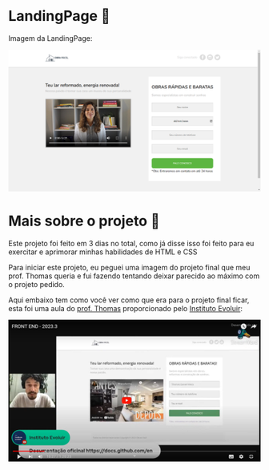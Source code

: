 

<br>

<h1>LandingPage 🍃</h1>

<p>Imagem da LandingPage:</p>

<img src="2023-02-18.png" alt="Falha em carregar a imagem" width="800px">

<br>


<h1>Mais sobre o projeto 🍃</h1>

<p>Este projeto foi feito em 3 dias no total, como já disse isso foi feito para eu exercitar e aprimorar minhas habilidades de HTML e CSS</p>

<p>Para iniciar este projeto, eu peguei uma imagem do projeto final que meu prof. Thomas queria e fui fazendo tentando deixar parecido ao máximo com o projeto pedido.</p>

<p>Aqui embaixo tem como você ver como que era para o projeto final ficar, esta foi uma aula do <a href="https://github.com/thvieira">prof. Thomas</a> proporcionado pelo <a href="https://github.com/instituto-evoluir">Instituto Evoluir</a>:</p>

<img src="2023-02-15 (1).png" alt="Falha ao carregar a imagem" width="800px">

